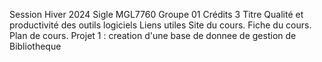 Session	Hiver 2024
Sigle	MGL7760
Groupe	01
Crédits	3
Titre	Qualité et productivité des outils logiciels
Liens utiles	Site du cours. Fiche du cours. Plan de cours.
Projet 1 : creation d'une base de donnee de gestion de Bibliotheque 